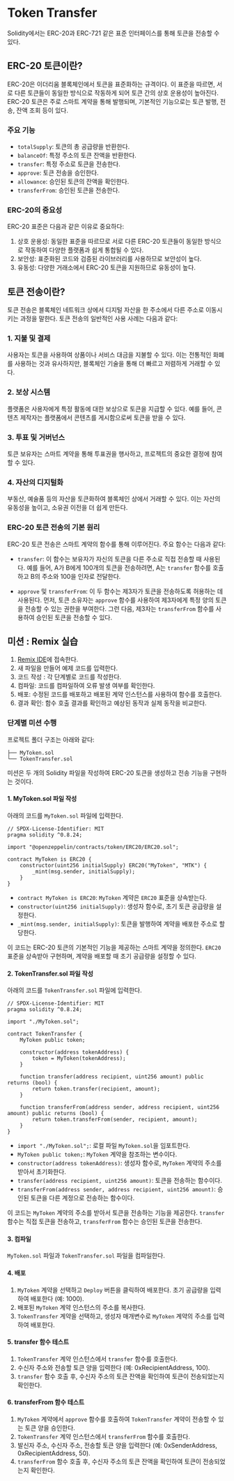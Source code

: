# Token Transfer

Solidity에서는 ERC-20과 ERC-721 같은 표준 인터페이스를 통해 토큰을 전송할 수 있다.

## ERC-20 토큰이란?

ERC-20은 이더리움 블록체인에서 토큰을 표준화하는 규격이다. 이 표준을 따르면, 서로 다른 토큰들이 동일한 방식으로 작동하게 되어 토큰 간의 상호 운용성이 높아진다. ERC-20 토큰은 주로 스마트 계약을 통해
발행되며, 기본적인 기능으로는 토큰 발행, 전송, 잔액 조회 등이 있다.

### 주요 기능

- `totalSupply`: 토큰의 총 공급량을 반환한다.
- `balanceOf`: 특정 주소의 토큰 잔액을 반환한다.
- `transfer`: 특정 주소로 토큰을 전송한다.
- `approve`: 토큰 전송을 승인한다.
- `allowance`: 승인된 토큰의 잔액을 확인한다.
- `transferFrom`: 승인된 토큰을 전송한다.

### ERC-20의 중요성

ERC-20 표준은 다음과 같은 이유로 중요하다:

1. 상호 운용성: 동일한 표준을 따르므로 서로 다른 ERC-20 토큰들이 동일한 방식으로 작동하여 다양한 플랫폼과 쉽게 통합될 수 있다.
2. 보안성: 표준화된 코드와 검증된 라이브러리를 사용하므로 보안성이 높다.
3. 유동성: 다양한 거래소에서 ERC-20 토큰을 지원하므로 유동성이 높다.

## 토큰 전송이란?

토큰 전송은 블록체인 네트워크 상에서 디지털 자산을 한 주소에서 다른 주소로 이동시키는 과정을 말한다. 토큰 전송의 일반적인 사용 사례는 다음과 같다:

### 1. 지불 및 결제

사용자는 토큰을 사용하여 상품이나 서비스 대금을 지불할 수 있다. 이는 전통적인 화폐를 사용하는 것과 유사하지만, 블록체인 기술을 통해 더 빠르고 저렴하게 거래할 수 있다.

### 2. 보상 시스템

플랫폼은 사용자에게 특정 활동에 대한 보상으로 토큰을 지급할 수 있다. 예를 들어, 콘텐츠 제작자는 플랫폼에서 콘텐츠를 게시함으로써 토큰을 받을 수 있다.

### 3. 투표 및 거버넌스

토큰 보유자는 스마트 계약을 통해 투표권을 행사하고, 프로젝트의 중요한 결정에 참여할 수 있다.

### 4. 자산의 디지털화

부동산, 예술품 등의 자산을 토큰화하여 블록체인 상에서 거래할 수 있다. 이는 자산의 유동성을 높이고, 소유권 이전을 더 쉽게 만든다.

### ERC-20 토큰 전송의 기본 원리

ERC-20 토큰 전송은 스마트 계약의 함수를 통해 이루어진다. 주요 함수는 다음과 같다:

- `transfer`: 이 함수는 보유자가 자신의 토큰을 다른 주소로 직접 전송할 때 사용된다. 예를 들어, A가 B에게 100개의 토큰을 전송하려면, A는 `transfer` 함수를 호출하고 B의 주소와
  100을 인자로 전달한다.

- `approve` 및 `transferFrom`: 이 두 함수는 제3자가 토큰을 전송하도록 허용하는 데 사용된다. 먼저, 토큰 소유자는 `approve` 함수를 사용하여 제3자에게 특정 양의 토큰을 전송할
  수 있는 권한을 부여한다. 그런 다음, 제3자는 `transferFrom` 함수를 사용하여 승인된 토큰을 전송할 수 있다.

## 미션 : Remix 실습

1. [Remix IDE](https://remix.ethereum.org/)에 접속한다.
2. 새 파일을 만들어 예제 코드를 입력한다.
3. 코드 작성 : 각 단계별로 코드를 작성한다.
4. 컴파일: 코드를 컴파일하여 오류 발생 여부를 확인한다.
5. 배포: 수정된 코드를 배포하고 배포된 계약 인스턴스를 사용하여 함수를 호출한다.
6. 결과 확인: 함수 호출 결과를 확인하고 예상된 동작과 실제 동작을 비교한다.

### 단계별 미션 수행

프로젝트 폴더 구조는 아래와 같다:

```
├── MyToken.sol
└── TokenTransfer.sol
```

미션은 두 개의 Solidity 파일을 작성하여 ERC-20 토큰을 생성하고 전송 기능을 구현하는 것이다.

#### 1. MyToken.sol 파일 작성

아래의 코드를 `MyToken.sol` 파일에 입력한다.

```solidity
// SPDX-License-Identifier: MIT
pragma solidity ^0.8.24;

import "@openzeppelin/contracts/token/ERC20/ERC20.sol";

contract MyToken is ERC20 {
    constructor(uint256 initialSupply) ERC20("MyToken", "MTK") {
        _mint(msg.sender, initialSupply);
    }
}
```

- `contract MyToken is ERC20`: `MyToken` 계약은 `ERC20` 표준을 상속받는다.
- `constructor(uint256 initialSupply)`: 생성자 함수로, 초기 토큰 공급량을 설정한다.
- `_mint(msg.sender, initialSupply)`: 토큰을 발행하여 계약을 배포한 주소로 할당한다.

이 코드는 ERC-20 토큰의 기본적인 기능을 제공하는 스마트 계약을 정의한다. `ERC20` 표준을 상속받아 구현하며, 계약을 배포할 때 초기 공급량을 설정할 수 있다.

#### 2. TokenTransfer.sol 파일 작성

아래의 코드를 `TokenTransfer.sol` 파일에 입력한다.

```solidity
// SPDX-License-Identifier: MIT
pragma solidity ^0.8.24;

import "./MyToken.sol";

contract TokenTransfer {
    MyToken public token;

    constructor(address tokenAddress) {
        token = MyToken(tokenAddress);
    }

    function transfer(address recipient, uint256 amount) public returns (bool) {
        return token.transfer(recipient, amount);
    }

    function transferFrom(address sender, address recipient, uint256 amount) public returns (bool) {
        return token.transferFrom(sender, recipient, amount);
    }
}
```

- `import "./MyToken.sol";`: 로컬 파일 `MyToken.sol`을 임포트한다.
- `MyToken public token;`: `MyToken` 계약을 참조하는 변수이다.
- `constructor(address tokenAddress)`: 생성자 함수로, `MyToken` 계약의 주소를 받아서 초기화한다.
- `transfer(address recipient, uint256 amount)`: 토큰을 전송하는 함수이다.
- `transferFrom(address sender, address recipient, uint256 amount)`: 승인된 토큰을 다른 계정으로 전송하는 함수이다.

이 코드는 `MyToken` 계약의 주소를 받아서 토큰을 전송하는 기능을 제공한다. `transfer` 함수는 직접 토큰을 전송하고, `transferFrom` 함수는 승인된 토큰을 전송한다.

#### 3. 컴파일

`MyToken.sol` 파일과 `TokenTransfer.sol` 파일을 컴파일한다.

#### 4. 배포

1. `MyToken` 계약을 선택하고 `Deploy` 버튼을 클릭하여 배포한다. 초기 공급량을 입력하여 배포한다 (예: 1000).
2. 배포된 `MyToken` 계약 인스턴스의 주소를 복사한다.
3. `TokenTransfer` 계약을 선택하고, 생성자 매개변수로 `MyToken` 계약의 주소를 입력하여 배포한다.

#### 5. transfer 함수 테스트

1. `TokenTransfer` 계약 인스턴스에서 `transfer` 함수를 호출한다.
2. 수신자 주소와 전송할 토큰 양을 입력한다 (예: 0xRecipientAddress, 100).
3. `transfer` 함수 호출 후, 수신자 주소의 토큰 잔액을 확인하여 토큰이 전송되었는지 확인한다.

#### 6. transferFrom 함수 테스트

1. `MyToken` 계약에서 `approve` 함수를 호출하여 `TokenTransfer` 계약이 전송할 수 있는 토큰 양을 승인한다.
2. `TokenTransfer` 계약 인스턴스에서 `transferFrom` 함수를 호출한다.
3. 발신자 주소, 수신자 주소, 전송할 토큰 양을 입력한다 (예: 0xSenderAddress, 0xRecipientAddress, 50).
4. `transferFrom` 함수 호출 후, 수신자 주소의 토큰 잔액을 확인하여 토큰이 전송되었는지 확인한다.

